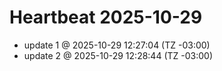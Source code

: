 # Heartbeat 2025-10-29
- update 1 @ 2025-10-29 12:27:04 (TZ -03:00)
- update 2 @ 2025-10-29 12:28:44 (TZ -03:00)
